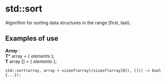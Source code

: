 # std::sort
Algorithm for sorting data structures in the range \[first, last\).

## Examples of use
___Array___ :  
__T__* array = { _elements_ };  
__T__ array [] = { _elements_ };  
```
std::sort(array, array + sizeof(array)/sizeof(array[0]), []() -> bool {...});
```
